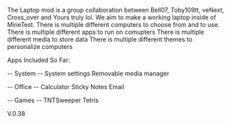 The Laptop mod is a group collaboration between Bell07, Toby109tt, veNext, Cross_over and Yours truly lol. We aim to make a working laptop inside of MineTest. There is multiple different computers to choose from and to use. There is multiple different apps to run on comupters There is multiple different media to store data There is multiple different themes to personalize computers

Apps Included So Far:

-- System -- 
System settings 
Removable media manager

-- Office -- 
Calculator
Sticky Notes
Email

-- Games -- 
TNTSweeper
Tetris

V.0.38
